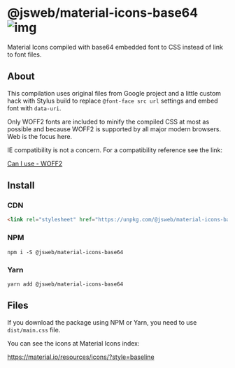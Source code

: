# @jsweb/material-icons-base64 ![img](https://travis-ci.com/jsweb/material-icons-base64.svg?branch=master)

Material Icons compiled with base64 embedded font to CSS instead of link to font files.

## About

This compilation uses original files from Google project and a little custom hack with Stylus build to replace `@font-face src url` settings and embed font with `data-uri`.

Only WOFF2 fonts are included to minify the compiled CSS at most as possible and because WOFF2 is supported by all major modern browsers. Web is the focus here.

IE compatibility is not a concern. For a compatibility reference see the link:

[Can I use - WOFF2](http://caniuse.com/#search=woff2)

## Install

### CDN

```html
<link rel="stylesheet" href="https://unpkg.com/@jsweb/material-icons-base64"/>
```

### NPM

`npm i -S @jsweb/material-icons-base64`

### Yarn

`yarn add @jsweb/material-icons-base64`

## Files

If you download the package using NPM or Yarn, you need to use `dist/main.css` file.

You can see the icons at Material Icons index:

https://material.io/resources/icons/?style=baseline
